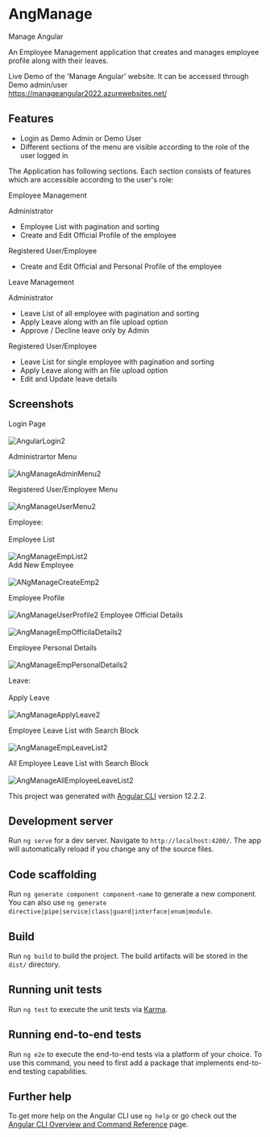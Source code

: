 # AngManage

Manage Angular 

An Employee Management application that creates and manages employee profile along with their leaves.

Live Demo of the 'Manage Angular' website. It can be accessed through Demo admin/user <br>
https://manageangular2022.azurewebsites.net/

## Features
- Login as Demo Admin or Demo User
- Different sections of the menu are visible according to the role of the user logged in


The Application has following sections. Each section consists of features which are accessible according to the user's role:

 Employee Management 

 Administrator
 - Employee List with pagination and sorting
- Create and Edit Official Profile of the employee 

Registered User/Employee
- Create and Edit Official and Personal Profile of the employee

 Leave Management

  Administrator
- Leave List of all employee with pagination and sorting
- Apply Leave along with an file upload option
- Approve / Decline leave only by Admin

Registered User/Employee
- Leave List for single employee with pagination and sorting
- Apply Leave along with an file upload option
- Edit and Update leave details 

## Screenshots

Login Page <br><br>
![AngularLogin2](https://user-images.githubusercontent.com/37268175/151431373-576c5957-5d15-4f21-80d3-08561b55b374.png)

Administrartor Menu <br><br>
![AngManageAdminMenu2](https://user-images.githubusercontent.com/37268175/151431781-d4d6a541-9a05-4e01-9485-5f70ceedfbad.png)

Registered User/Employee Menu <br><br>
![AngManageUserMenu2](https://user-images.githubusercontent.com/37268175/151433298-f93a6a5f-ee13-42e4-88d1-b16f6f57a802.png)

Employee:<br><br>
Employee List<br><br>
![AngManageEmpList2](https://user-images.githubusercontent.com/37268175/151432218-5ec04ed9-2250-4978-94b4-a888b67057e9.png)
<br>
Add New Employee<br><br>
![ANgManageCreateEmp2](https://user-images.githubusercontent.com/37268175/151433018-02292f91-6bfb-4f51-b49b-007fc51669ed.png)

Employee Profile<br><br>
![AngManageUserProfile2](https://user-images.githubusercontent.com/37268175/151433619-ff45bbe9-a518-4b71-8eb7-7e2cb934a66a.png)
Employee Official Details<br><br>
![AngManageEmpOfficilaDetails2](https://user-images.githubusercontent.com/37268175/151434172-cf4f0479-9701-4e5d-aabc-abdafd77cc8d.png)

Employee Personal Details<br><br>
![AngManageEmpPersonalDetails2](https://user-images.githubusercontent.com/37268175/151434434-ca9111b1-58df-4968-9bb3-6f9011921234.png)

Leave:<br><br>
Apply Leave <br><br>
![AngManageApplyLeave2](https://user-images.githubusercontent.com/37268175/151432669-dda34ebf-36ed-42a0-b695-08c93e49290b.png)

Employee Leave List with Search Block<br><br>
![AngManageEmpLeaveList2](https://user-images.githubusercontent.com/37268175/151682005-561d0b74-9ece-481f-a1e7-3c0ce2b5d84c.png)


All Employee Leave List with Search Block<br><br>
![AngManageAllEmployeeLeaveList2](https://user-images.githubusercontent.com/37268175/151681963-1ffcbc05-7b5c-40bb-952f-39303e4d6587.png)


This project was generated with [Angular CLI](https://github.com/angular/angular-cli) version 12.2.2.

## Development server

Run `ng serve` for a dev server. Navigate to `http://localhost:4200/`. The app will automatically reload if you change any of the source files.

## Code scaffolding

Run `ng generate component component-name` to generate a new component. You can also use `ng generate directive|pipe|service|class|guard|interface|enum|module`.

## Build

Run `ng build` to build the project. The build artifacts will be stored in the `dist/` directory.

## Running unit tests

Run `ng test` to execute the unit tests via [Karma](https://karma-runner.github.io).

## Running end-to-end tests

Run `ng e2e` to execute the end-to-end tests via a platform of your choice. To use this command, you need to first add a package that implements end-to-end testing capabilities.

## Further help

To get more help on the Angular CLI use `ng help` or go check out the [Angular CLI Overview and Command Reference](https://angular.io/cli) page.
